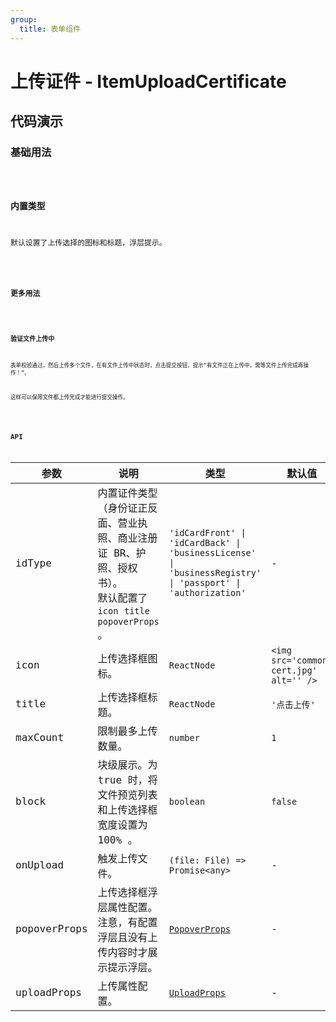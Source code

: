 ```yaml
---
group:
  title: 表单组件
---
```


# 上传证件 - ItemUploadCertificate

## 代码演示

### 基础用法

<code src='../../src/demos/ItemUploadCertificate/basic.tsx' />

### 内置类型

默认设置了上传选择的图标和标题，浮层提示。

<code src='../../src/demos/ItemUploadCertificate/built-in.tsx' />

### 更多用法

<code src='../../src/demos/ItemUploadCertificate/more.tsx' />

### 验证文件上传中

表单校验通过，然后上传多个文件，在有文件上传中状态时，点击提交按钮，提示“有文件正在上传中，需等文件上传完成再操作！”。

这样可以保障文件都上传完成才能进行提交操作。

<code src='../../src/demos/ItemUploadCertificate/check-loading.tsx' />

## API

| 参数 | 说明 | 类型 | 默认值 |
| --- | --- | --- | --- |
| idType | 内置证件类型（身份证正反面、营业执照、商业注册证 BR、护照、授权书）。<br/>默认配置了 `icon` `title` `popoverProps` 。 | `'idCardFront' \| 'idCardBack' \| 'businessLicense' \| 'businessRegistry' \| 'passport' \| 'authorization'` | - |
| icon | 上传选择框图标。 | `ReactNode` | `<img src='common-cert.jpg' alt='' />` |
| title | 上传选择框标题。 | `ReactNode` | `'点击上传'` |
| maxCount | 限制最多上传数量。 | `number` | `1` |
| block | 块级展示。为 true 时，将文件预览列表和上传选择框宽度设置为 100% 。 | `boolean` | `false` |
| onUpload | 触发上传文件。 | `(file: File) => Promise<any>` | - |
| popoverProps | 上传选择框浮层属性配置。注意，有配置浮层且没有上传内容时才展示提示浮层。 | [`PopoverProps`](https://ant-design.gitee.io/components/popover-cn/#API) | - |
| uploadProps | 上传属性配置。 | [`UploadProps`](https://ant-design.gitee.io/components/upload-cn/#API) | - |
